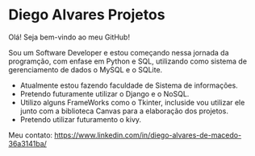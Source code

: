 # Diego Alvares Projetos

Olá! Seja bem-vindo ao meu GitHub!

Sou um Software Developer e estou começando nessa jornada da programção, com enfase em Python e SQL, utilizando como sistema de gerenciamento de dados o MySQL e o SQLite.

- Atualmente estou fazendo faculdade de Sistema de informações.
- Pretendo futuramente utilizar o Django e o NoSQL.
- Utilizo alguns FrameWorks como o Tkinter, incluside vou utilizar ele junto com a biblioteca Canvas para a elaboração dos projetos.
- Pretendo utilizar futuramento o kivy.

Meu contato: https://www.linkedin.com/in/diego-alvares-de-macedo-36a3141ba/
